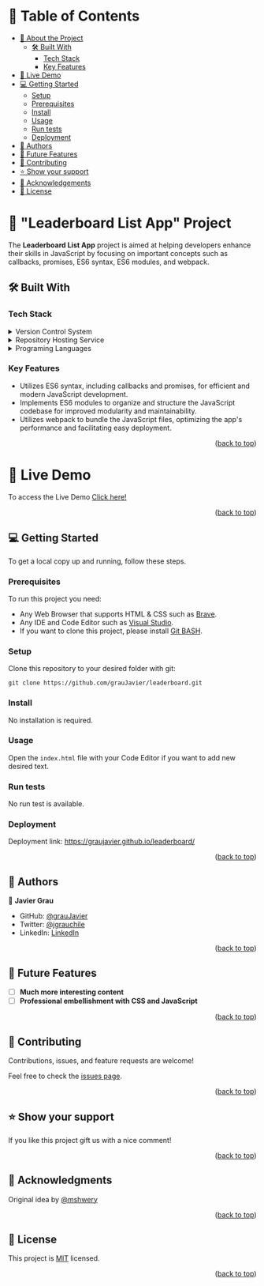 <a name="readme-top"></a>

<!-- TABLE OF CONTENTS -->

# 📗 Table of Contents

- [📖 About the Project](#about-project)
  - [🛠 Built With](#built-with)
    - [Tech Stack](#tech-stack)
    - [Key Features](#key-features)
- [🚀 Live Demo](#live-demo)
- [💻 Getting Started](#getting-started)
  - [Setup](#setup)
  - [Prerequisites](#prerequisites)
  - [Install](#install)
  - [Usage](#usage)
  - [Run tests](#run-tests)
  - [Deployment](#deployment)
- [👥 Authors](#authors)
- [🔭 Future Features](#future-features)
- [🤝 Contributing](#contributing)
- [⭐️ Show your support](#support)
- [🙏 Acknowledgements](#acknowledgements)
- [📝 License](#license)

<!-- PROJECT DESCRIPTION -->

# 📖 "Leaderboard List App" Project <a name="about-project"></a>

The **Leaderboard List App** project is aimed at helping developers enhance their skills in JavaScript by focusing on important concepts such as callbacks, promises, ES6 syntax, ES6 modules, and webpack. 

## 🛠 Built With <a name="built-with"></a>

### Tech Stack <a name="tech-stack"></a>

<details>
  <summary>Version Control System</summary>
  <ul>
    <li><a href="https://git-scm.com/">Git</a></li>
  </ul>
</details>

<details>
  <summary>Repository Hosting Service</summary>
  <ul>
    <li><a href="https://github.com/">GitHub</a></li>
  </ul>
</details>

<details>
<summary>Programing Languages</summary>
  <ul>
    <li><a href="https://en.wikipedia.org/wiki/HTML">HTML</a></li>
    <li><a href="https://en.wikipedia.org/wiki/CSS">CSS</a></li>
    <li><a href="https://en.wikipedia.org/wiki/Git">Git BASH</a></li>
  </ul>
</details>

<!-- Features -->

### Key Features <a name="key-features"></a>

- Utilizes ES6 syntax, including callbacks and promises, for efficient and modern JavaScript development.
- Implements ES6 modules to organize and structure the JavaScript codebase for improved modularity and maintainability.
- Utilizes webpack to bundle the JavaScript files, optimizing the app's performance and facilitating easy deployment.

<p align="right">(<a href="#readme-top">back to top</a>)</p>

<!-- Live Demo -->
# 🚀 Live Demo <a name="live-demo"></a>
To access the Live Demo [Click here!](https://graujavier.github.io/leaderboard/)

<p align="right">(<a href="#readme-top">back to top</a>)</p>

<!-- GETTING STARTED -->

## 💻 Getting Started <a name="getting-started"></a>

To get a local copy up and running, follow these steps.

### Prerequisites

To run this project you need:

- Any Web Browser that supports HTML & CSS such as [Brave](https://brave.com/).
- Any IDE and Code Editor such as [Visual Studio](https://visualstudio.microsoft.com/).
- If you want to clone this project, please install [Git BASH](https://git-scm.com/).

### Setup

Clone this repository to your desired folder with git:

`git clone https://github.com/grauJavier/leaderboard.git`

### Install

No installation is required.

### Usage

Open the `index.html` file with your Code Editor if you want to add new desired text.

### Run tests

No run test is available.

### Deployment

Deployment link: https://graujavier.github.io/leaderboard/

<p align="right">(<a href="#readme-top">back to top</a>)</p>

<!-- AUTHORS -->

## 👥 Authors <a name="authors"></a>

👤 **Javier Grau**
- GitHub: [@grauJavier](https://github.com/grauJavier)
- Twitter: [@jgrauchile](https://twitter.com/jgrauchile)
- LinkedIn: [LinkedIn](https://www.linkedin.com/in/javiergrau)

<p align="right">(<a href="#readme-top">back to top</a>)</p>

<!-- FUTURE FEATURES -->

## 🔭 Future Features <a name="future-features"></a>

- [ ] **Much more interesting content**
- [ ] **Professional embellishment with CSS and JavaScript**

<p align="right">(<a href="#readme-top">back to top</a>)</p>

<!-- CONTRIBUTING -->

## 🤝 Contributing <a name="contributing"></a>

Contributions, issues, and feature requests are welcome!

Feel free to check the [issues page](https://github.com/grauJavier/leaderboard/issues).

<p align="right">(<a href="#readme-top">back to top</a>)</p>

<!-- SUPPORT -->

## ⭐️ Show your support <a name="support"></a>

If you like this project gift us with a nice comment!

<p align="right">(<a href="#readme-top">back to top</a>)</p>

<!-- ACKNOWLEDGEMENTS -->

## 🙏 Acknowledgments <a name="acknowledgements"></a>

Original idea by [@mshwery](https://twitter.com/mshwery)

<p align="right">(<a href="#readme-top">back to top</a>)</p>

<!-- LICENSE -->

## 📝 License <a name="license"></a>

This project is [MIT](./MIT.md) licensed.

<p align="right">(<a href="#readme-top">back to top</a>)</p>
